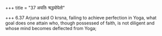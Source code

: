 +++
title = "37 अयतिः श्रद्धयोपेतो"

+++
6.37 Arjuna said O krsna, failing to achieve perfection in Yoga, what
goal does one attain who, though possessed of faith, is not diligent and
whose mind becomes deflected from Yoga;
